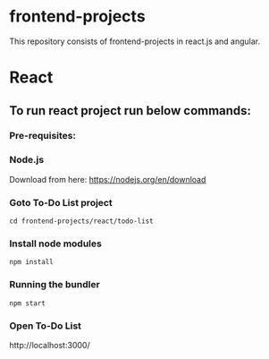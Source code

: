 # frontend-projects
This repository consists of frontend-projects in react.js and angular.

# React

## To run react project run below commands:
### Pre-requisites:

### Node.js 
Download from here: https://nodejs.org/en/download

### Goto To-Do List project
``cd frontend-projects/react/todo-list``

### Install node modules
``npm install``

### Running the bundler
``npm start``

### Open To-Do List
http://localhost:3000/